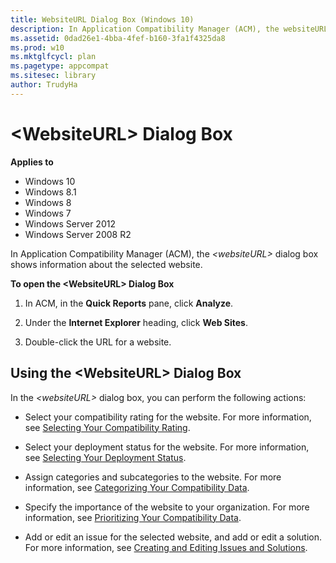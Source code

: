 ```yaml
---
title: WebsiteURL Dialog Box (Windows 10)
description: In Application Compatibility Manager (ACM), the websiteURL dialog box shows information about the selected website.
ms.assetid: 0dad26e1-4bba-4fef-b160-3fa1f4325da8
ms.prod: w10
ms.mktglfcycl: plan
ms.pagetype: appcompat
ms.sitesec: library
author: TrudyHa
---
```


# &lt;WebsiteURL&gt; Dialog Box


**Applies to**

-   Windows 10
-   Windows 8.1
-   Windows 8
-   Windows 7
-   Windows Server 2012
-   Windows Server 2008 R2

In Application Compatibility Manager (ACM), the *&lt;websiteURL&gt;* dialog box shows information about the selected website.

**To open the &lt;WebsiteURL&gt; Dialog Box**

1.  In ACM, in the **Quick Reports** pane, click **Analyze**.

2.  Under the **Internet Explorer** heading, click **Web Sites**.

3.  Double-click the URL for a website.

## <a href="" id="using-the--websiteurl--dialog-box"></a>Using the &lt;WebsiteURL&gt; Dialog Box


In the *&lt;websiteURL&gt;* dialog box, you can perform the following actions:

-   Select your compatibility rating for the website. For more information, see [Selecting Your Compatibility Rating](selecting-your-compatibility-rating.md).

-   Select your deployment status for the website. For more information, see [Selecting Your Deployment Status](selecting-your-deployment-status.md).

-   Assign categories and subcategories to the website. For more information, see [Categorizing Your Compatibility Data](categorizing-your-compatibility-data.md).

-   Specify the importance of the website to your organization. For more information, see [Prioritizing Your Compatibility Data](prioritizing-your-compatibility-data.md).

-   Add or edit an issue for the selected website, and add or edit a solution. For more information, see [Creating and Editing Issues and Solutions](creating-and-editing-issues-and-solutions.md).

 

 





